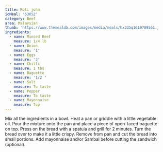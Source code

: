 ```yaml
---
title: Roti john
idMeal: '53052'
category: Beef
area: Malaysian
thumb: 'https://www.themealdb.com/images/media/meals/hx335q1619789561.jpg'
ingredients:
  - name: Minced Beef
    measure: 1/4 lb
  - name: Onion
    measure: '1'
  - name: Eggs
    measure: '3'
  - name: Chilli
    measure: 1 tbs
  - name: Baguette
    measure: '1/2 '
  - name: Salt
    measure: To taste
  - name: Pepper
    measure: To taste
  - name: Mayonnaise
    measure: Top
---
```

Mix all the ingredients in a bowl.
Heat a pan or griddle with a little vegetable oil.
Pour the mixture onto the pan and place a piece of open-faced baguette on top.
Press on the bread with a spatula and grill for 2 minutes.
Turn the bread over to make it a little crispy.
Remove from pan and cut the bread into small portions.
Add mayonnaise and/or Sambal before cutting the sandwich (optional).
